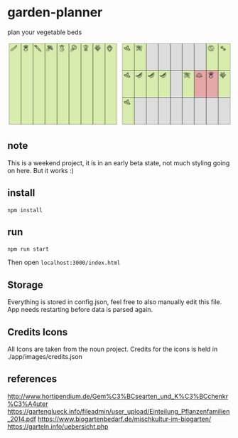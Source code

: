 # garden-planner
plan your vegetable beds 

![Preview of garden planner](./thumbnail.png)

## note

This is a weekend project, it is in an early beta state, not much styling going on here. But it works :)

## install

```
npm install
```

## run

```
npm run start
```

Then open `localhost:3000/index.html`

## Storage

Everything is stored in config.json, feel free to also manually edit this file. App needs restarting before data is parsed again.

## Credits Icons

All Icons are taken from the noun project. Credits for the icons is held in ./app/images/credits.json

## references
http://www.hortipendium.de/Gem%C3%BCsearten_und_K%C3%BCchenkr%C3%A4uter
https://gartenglueck.info/fileadmin/user_upload/Einteilung_Pflanzenfamilien_2014.pdf
https://www.biogartenbedarf.de/mischkultur-im-biogarten/
https://garteln.info/uebersicht.php
